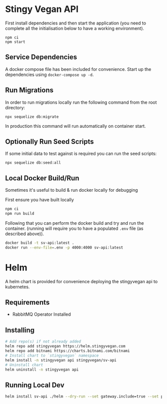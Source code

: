 # Stingy Vegan API

First install dependencies and then start the application (you need to complete all the initialisation below to have a working environment).

```
npm ci
npm start
```

## Service Dependencies

A docker compose file has been included for convenience. Start up the dependencies using `docker-compose up -d`.

## Run Migrations

In order to run migrations locally run the following command from the root directory:

```
npx sequelize db:migrate
```

In production this command will run automatically on container start.

## Optionally Run Seed Scripts

If some initial data to test against is required you can run the seed scripts:

```
npx sequelize db:seed:all
```

## Local Docker Build/Run

Sometimes it's useful to build & run docker locally for debugging

First ensure you have built locally

```sh
npm ci
npm run build
```

Following that you can perform the docker build and try and run the container. (running will require you to have a populated `.env` file (as described above)).

```sh
docker build -t sv-api:latest .
docker run --env-file=.env -p 4000:4000 sv-api:latest
```

# Helm

A helm chart is provided for convenience deploying the stingyvegan api to kubernetes.

## Requirements

- RabbitMQ Operator Installed

## Installing

```sh
# Add repo(s) if not already added
helm repo add stingyvegan https://helm.stingyvegan.com
helm repo add bitnami https://charts.bitnami.com/bitnami
# Install chart to `stingyvegan` namespace
helm install -n stingyvegan api stingyvegan/sv-api
# Uninstall chart
helm uninstall -n stingyvegan api
```

## Running Local Dev

```sh
helm install sv-api ./helm --dry-run --set gateway.include=true --set postgres.include=true --set rabbitmq.include=true
```
